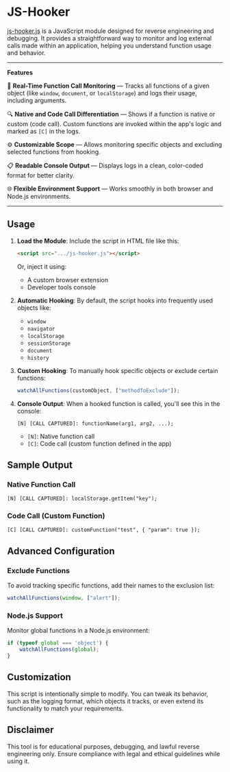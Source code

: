 # JS-Hooker

[js-hooker.js](https://github.com/DosX-dev/js-hooker/blob/main/include/js-hooker.js) is a JavaScript module designed for reverse engineering and debugging. It provides a straightforward way to monitor and log external calls made within an application, helping you understand function usage and behavior.

---

**Features**

🚀 **Real-Time Function Call Monitoring** — Tracks all functions of a given object (like `window`, `document`, or `localStorage`) and logs their usage, including arguments.

🔍 **Native and Code Call Differentiation** — Shows if a function is native or custom (code call). Custom functions are invoked within the app's logic and marked as `[C]` in the logs.

⚙️ **Customizable Scope** — Allows monitoring specific objects and excluding selected functions from hooking.

📋 **Readable Console Output** — Displays logs in a clean, color-coded format for better clarity.

🌐 **Flexible Environment Support** — Works smoothly in both browser and Node.js environments.

---

## Usage

1. **Load the Module**:
   Include the script in HTML file like this:
   ```html
   <script src=".../js-hooker.js"></script>
   ```
   Or, inject it using:
   - A custom browser extension
   - Developer tools console

2. **Automatic Hooking**:
   By default, the script hooks into frequently used objects like:
   - `window`
   - `navigator`
   - `localStorage`
   - `sessionStorage`
   - `document`
   - `history`

3. **Custom Hooking**:
   To manually hook specific objects or exclude certain functions:
   ```javascript
   watchAllFunctions(customObject, ["methodToExclude"]);
   ```

4. **Console Output**:
   When a hooked function is called, you'll see this in the console:
   ```
   [N] [CALL CAPTURED]: functionName(arg1, arg2, ...);
   ```
   - `[N]`: Native function call
   - `[C]`: Code call (custom function defined in the app)

## Sample Output

### Native Function Call
```plaintext
[N] [CALL CAPTURED]: localStorage.getItem("key");
```

### Code Call (Custom Function)
```plaintext
[C] [CALL CAPTURED]: customFunction("test", { "param": true });
```

## Advanced Configuration

### Exclude Functions
To avoid tracking specific functions, add their names to the exclusion list:
```javascript
watchAllFunctions(window, ["alert"]);
```

### Node.js Support
Monitor global functions in a Node.js environment:
```javascript
if (typeof global === 'object') {
    watchAllFunctions(global);
}
```

## Customization
This script is intentionally simple to modify. You can tweak its behavior, such as the logging format, which objects it tracks, or even extend its functionality to match your requirements.

## Disclaimer
This tool is for educational purposes, debugging, and lawful reverse engineering only. Ensure compliance with legal and ethical guidelines while using it.
